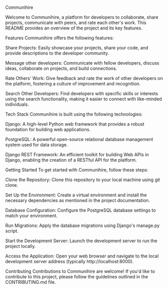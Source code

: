 Communihire


Welcome to Communihire, a platform for developers to collaborate, share projects, communicate with peers, and rate each other's work. This README provides an overview of the project and its key features.

Features
Communihire offers the following features:

Share Projects: Easily showcase your projects, share your code, and provide descriptions to the developer community.

Message other developers: Communicate with fellow developers, discuss ideas, collaborate on projects, and build connections.

Rate Others' Work: Give feedback and rate the work of other developers on the platform, fostering a culture of improvement and recognition.

Search Other Developers: Find developers with specific skills or interests using the search functionality, making it easier to connect with like-minded individuals.

Tech Stack
Communihire is built using the following technologies:

Django: A high-level Python web framework that provides a robust foundation for building web applications.

PostgreSQL: A powerful open-source relational database management system used for data storage.

Django REST Framework: An efficient toolkit for building Web APIs in Django, enabling the creation of a RESTful API for the platform.

Getting Started
To get started with Communihire, follow these steps:

Clone the Repository: Clone this repository to your local machine using git clone.

Set Up the Environment: Create a virtual environment and install the necessary dependencies as mentioned in the project documentation.

Database Configuration: Configure the PostgreSQL database settings to match your environment.

Run Migrations: Apply the database migrations using Django's manage.py script.

Start the Development Server: Launch the development server to run the project locally.

Access the Application: Open your web browser and navigate to the local development server address (typically http://localhost:8000).

Contributing
Contributions to Communihire are welcome! If you'd like to contribute to this project, please follow the guidelines outlined in the CONTRIBUTING.md file.




